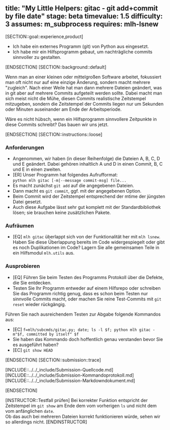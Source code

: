 title: "My Little Helpers: gitac - git add+commit by file date"
stage: beta
timevalue: 1.5
difficulty: 3
assumes: m_subprocess
requires: mlh-lsnew
---
[SECTION::goal::experience,product]

- Ich habe ein externes Programm (git) von Python aus eingesetzt.
- Ich habe mir ein Hilfsprogramm gebaut, um nachträgliche commits sinnvoller zu gestalten.

[ENDSECTION]
[SECTION::background::default]

Wenn man an einer kleinen oder mittelgroßen Software arbeitet, fokussiert man oft
nicht nur auf eine einzige Änderung, sondern macht mehrere "zugleich".
Nach einer Weile hat man dann mehrere Dateien geändert, was in git aber auf mehrere
Commits aufgeteilt werden sollte.
Dabei macht man sich meist nicht die Mühe, diesen Commits realistische Zeitstempel
mitzugeben, sondern die Zeitstempel der Commits liegen nur um Sekunden oder Minuten auseinander
am Ende der Arbeitsperiode.

Wäre es nicht hübsch, wenn ein Hilfsprogramm sinnvollere Zeitpunkte in diese Commits schreibt?
Das bauen wir uns jetzt.

[ENDSECTION]
[SECTION::instructions::loose]

### Anforderungen

- Angenommen, wir haben (in dieser Reihenfolge) die Dateien A, B, C, D und E geändert.
  Dabei gehören inhaltlich A und D in einen Commit, B, C und E in einen zweiten.
- [ER] Unser Programm hat folgendes Aufrufformat:   
  `python mlh gitac [-m|--message commit-msg] file...`
- Es macht zunächst `git add` auf die angegebenen Dateien.
- Dann macht es `git commit`, ggf. mit der angegebenen Option.
- Beim Commit wird der Zeitstempel entsprechend der 
  mtime der jüngsten Datei gesetzt.
- Auch diese Aufgabe lässt sehr gut komplett mit der Standardbibliothek lösen;
  sie brauchen keine zusätzlichen Pakete.


### Aufräumen

- [EQ] `mlh gitac` überlappt sich von der Funktionalität her mit `mlh lsnew`.
  Haben Sie diese Überlappung bereits im Code widergespiegelt oder gibt es noch Duplikationen im Code?
  Lagern Sie alle gemeinsamen Teile in ein Hilfsmodul `mlh.utils` aus.

 
### Ausprobieren

- [EQ] Führen Sie beim Testen des Programms Protokoll über die Defekte, die Sie entdecken.
- Testen Sie Ihr Programm entweder auf einem Hilfsrepo oder 
  schreiben Sie das Programm richtig genug, dass es schon beim Testen nur sinnvolle Commits macht,
  oder machen Sie reine Test-Commits mit `git reset` wieder rückgängig.

Führen Sie nach ausreichendem Testen zur Abgabe folgende Kommandos aus:

- [EC] `f=mlh/subcmds/gitac.py; date; ls -l $f; python mlh gitac -m"$f, committed by itself" $f`
- Sie haben das Kommando doch hoffentlich genau verstanden bevor Sie es ausgeführt haben?
- [EC] `git show HEAD`

[ENDSECTION]
[SECTION::submission::trace]

[INCLUDE::../../_include/Submission-Quellcode.md]
[INCLUDE::../../_include/Submission-Kommandoprotokoll.md]
[INCLUDE::../../_include/Submission-Markdowndokument.md]

[ENDSECTION]

[INSTRUCTOR::Testfall prüfen]
Bei korrekter Funktion entspricht der Zeitstempel im `git show` am Ende dem
vom vorherigen `ls` und nicht dem vom anfänglichen `date`.  
Ob das auch bei mehreren Dateien korrekt funktionieren würde, sehen wir so allerdings nicht.
[ENDINSTRUCTOR]
